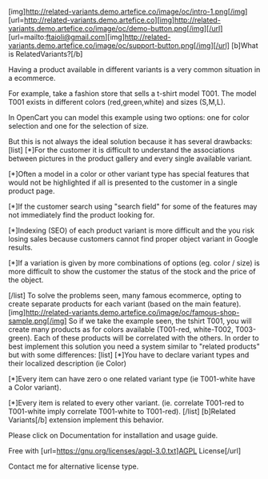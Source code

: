 [img]http://related-variants.demo.artefice.co/image/oc/intro-1.png[/img]
[url=http://related-variants.demo.artefice.co][img]http://related-variants.demo.artefice.co/image/oc/demo-button.png[/img][/url] [url=mailto:ftaioli@gmail.com][img]http://related-variants.demo.artefice.co/image/oc/support-button.png[/img][/url]
[b]What is RelatedVariants?[/b]

Having a product available in different variants is a very common situation in a ecommerce.

For example, take a fashion store that sells a t-shirt model T001. The model T001 exists in different colors (red,green,white) and sizes (S,M,L).

In OpenCart you can model this example using two options: one for color selection and one for the selection of size.

But this is not always the ideal solution because it has several drawbacks:
[list]
[*]For the customer it is difficult to understand the associations between pictures in the product gallery and every single available variant.

[*]Often a model in a color or other variant type has special features that would not be highlighted if all is presented to the customer in a single product page.

[*]If the customer search using "search field" for some of the features may not immediately find the product looking for.

[*]Indexing (SEO) of each product variant is more difficult and the you risk losing sales because customers cannot find proper object variant in Google results.

[*]If a variation is given by more combinations of options (eg. color / size) is more difficult to show the customer the status of the stock and the price of the object.

[/list]
To solve the problems seen, many famous ecommerce, opting to create separate products for each variant (based on the main feature). 
[img]http://related-variants.demo.artefice.co/image/oc/famous-shop-sample.png[/img]
So if we take the example seen, the tshirt T001, you will create many products as for colors available (T001-red, white-T002, T003-green).
Each of these products will be correlated with the others.
In order to best implement this solution you need a system similar to "related products" but with some differences:
[list]
[*]You have to declare variant types and their localized description (ie Color)

[*]Every item can have zero o one related variant type (ie T001-white have a Color variant).

[*]Every item is related to every other variant. (ie. correlate T001-red to T001-white imply correlate T001-white to T001-red).
[/list]
[b]Related Variants[/b] extension implement this behavior.

Please click on Documentation for installation and usage guide.

Free with [url=https://gnu.org/licenses/agpl-3.0.txt]AGPL License[/url]

Contact me for alternative license type.
